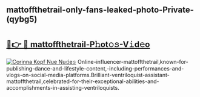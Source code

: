 ## mattoffthetrail-only-fans​-leaked-photo​-Private-(qybg5)


# <h2><a href="https://mediaupload.pro?title=mattoffthetrail&ref=git">🔗👉 🔴 mattoffthetrail-P𝚑ot𝚘𝚜-V𝚒d𝚎o</a></h2>

[![Corinna Kopf Nue Nu𝚍e𝚜](https://i.imgur.com/0qMVB7G.gif)](https://mediaupload.pro?title=mattoffthetrail&ref=git)
Online-influencer-mattoffthetrail,known-for-publishing-dance-and-lifestyle-content,-including-performances-and-vlogs-on-social-media-platforms.Brilliant-ventriloquist-assistant-mattoffthetrail,celebrated-for-their-exceptional-abilities-and-accomplishments-in-assisting-ventriloquists.  